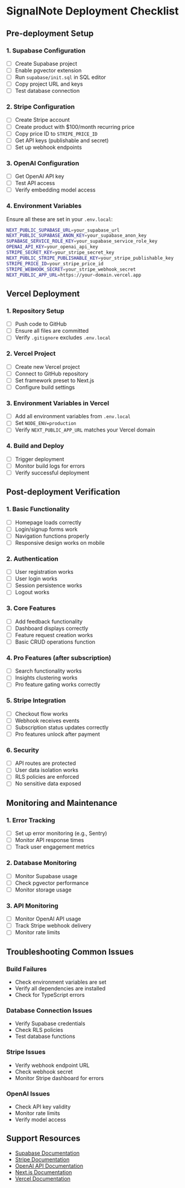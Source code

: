 # SignalNote Deployment Checklist

## Pre-deployment Setup

### 1. Supabase Configuration
- [ ] Create Supabase project
- [ ] Enable pgvector extension
- [ ] Run `supabase/init.sql` in SQL editor
- [ ] Copy project URL and keys
- [ ] Test database connection

### 2. Stripe Configuration
- [ ] Create Stripe account
- [ ] Create product with $100/month recurring price
- [ ] Copy price ID to `STRIPE_PRICE_ID`
- [ ] Get API keys (publishable and secret)
- [ ] Set up webhook endpoints

### 3. OpenAI Configuration
- [ ] Get OpenAI API key
- [ ] Test API access
- [ ] Verify embedding model access

### 4. Environment Variables
Ensure all these are set in your `.env.local`:

```bash
NEXT_PUBLIC_SUPABASE_URL=your_supabase_url
NEXT_PUBLIC_SUPABASE_ANON_KEY=your_supabase_anon_key
SUPABASE_SERVICE_ROLE_KEY=your_supabase_service_role_key
OPENAI_API_KEY=your_openai_api_key
STRIPE_SECRET_KEY=your_stripe_secret_key
NEXT_PUBLIC_STRIPE_PUBLISHABLE_KEY=your_stripe_publishable_key
STRIPE_PRICE_ID=your_stripe_price_id
STRIPE_WEBHOOK_SECRET=your_stripe_webhook_secret
NEXT_PUBLIC_APP_URL=https://your-domain.vercel.app
```

## Vercel Deployment

### 1. Repository Setup
- [ ] Push code to GitHub
- [ ] Ensure all files are committed
- [ ] Verify `.gitignore` excludes `.env.local`

### 2. Vercel Project
- [ ] Create new Vercel project
- [ ] Connect to GitHub repository
- [ ] Set framework preset to Next.js
- [ ] Configure build settings

### 3. Environment Variables in Vercel
- [ ] Add all environment variables from `.env.local`
- [ ] Set `NODE_ENV=production`
- [ ] Verify `NEXT_PUBLIC_APP_URL` matches your Vercel domain

### 4. Build and Deploy
- [ ] Trigger deployment
- [ ] Monitor build logs for errors
- [ ] Verify successful deployment

## Post-deployment Verification

### 1. Basic Functionality
- [ ] Homepage loads correctly
- [ ] Login/signup forms work
- [ ] Navigation functions properly
- [ ] Responsive design works on mobile

### 2. Authentication
- [ ] User registration works
- [ ] User login works
- [ ] Session persistence works
- [ ] Logout works

### 3. Core Features
- [ ] Add feedback functionality
- [ ] Dashboard displays correctly
- [ ] Feature request creation works
- [ ] Basic CRUD operations function

### 4. Pro Features (after subscription)
- [ ] Search functionality works
- [ ] Insights clustering works
- [ ] Pro feature gating works correctly

### 5. Stripe Integration
- [ ] Checkout flow works
- [ ] Webhook receives events
- [ ] Subscription status updates correctly
- [ ] Pro features unlock after payment

### 6. Security
- [ ] API routes are protected
- [ ] User data isolation works
- [ ] RLS policies are enforced
- [ ] No sensitive data exposed

## Monitoring and Maintenance

### 1. Error Tracking
- [ ] Set up error monitoring (e.g., Sentry)
- [ ] Monitor API response times
- [ ] Track user engagement metrics

### 2. Database Monitoring
- [ ] Monitor Supabase usage
- [ ] Check pgvector performance
- [ ] Monitor storage usage

### 3. API Monitoring
- [ ] Monitor OpenAI API usage
- [ ] Track Stripe webhook delivery
- [ ] Monitor rate limits

## Troubleshooting Common Issues

### Build Failures
- Check environment variables are set
- Verify all dependencies are installed
- Check for TypeScript errors

### Database Connection Issues
- Verify Supabase credentials
- Check RLS policies
- Test database functions

### Stripe Issues
- Verify webhook endpoint URL
- Check webhook secret
- Monitor Stripe dashboard for errors

### OpenAI Issues
- Check API key validity
- Monitor rate limits
- Verify model access

## Support Resources

- [Supabase Documentation](https://supabase.com/docs)
- [Stripe Documentation](https://stripe.com/docs)
- [OpenAI API Documentation](https://platform.openai.com/docs)
- [Next.js Documentation](https://nextjs.org/docs)
- [Vercel Documentation](https://vercel.com/docs) 